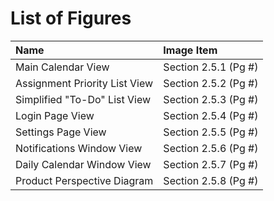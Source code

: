 # List of Figures

| Name          | Image Item       | 
|:--------------|:----------|
|Main Calendar View | Section 2.5.1 (Pg #)|
|Assignment Priority List View| Section 2.5.2 (Pg #)|
|Simplified "To-Do" List View| Section 2.5.3 (Pg #)|
|Login Page View| Section 2.5.4 (Pg #)|
|Settings Page View| Section 2.5.5 (Pg #)|
|Notifications Window View| Section 2.5.6 (Pg #)|
|Daily Calendar Window View| Section 2.5.7 (Pg #)|
|Product Perspective Diagram| Section 2.5.8 (Pg #)|

